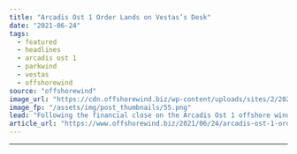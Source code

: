```yaml
---
title: "Arcadis Ost 1 Order Lands on Vestas’s Desk"
date: "2021-06-24"
tags: 
  - featured
  - headlines
  - arcadis ost 1
  - parkwind
  - vestas
  - offshorewind
source: "offshorewind"
image_url: "https://cdn.offshorewind.biz/wp-content/uploads/sites/2/2021/06/24150503/Vestas.png"
image_fp: "/assets/img/post_thumbnails/55.png"
lead: "Following the financial close on the Arcadis Ost 1 offshore wind farm, Vestas has"
article_url: "https://www.offshorewind.biz/2021/06/24/arcadis-ost-1-order-lands-on-vestas-desk/"
---
```


---
